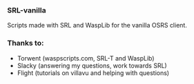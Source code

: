 ### SRL-vanilla

Scripts made with SRL and WaspLib for the vanilla OSRS client.

### Thanks to:

- Torwent (waspscripts.com, SRL-T and WaspLib)
- Slacky (answering my questions, work towards SRL)
- Flight (tutorials on villavu and helping with questions)
